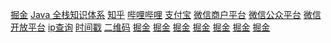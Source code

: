 <a href="https://juejin.cn" target="掘金" title ="掘金">掘金</a>
<a href="https://www.pdai.tech/md/resource/tools.html" target="Java 全栈知识体系" title ="Java 全栈知识体系">Java 全栈知识体系</a>
<a href="https://www.zhihu.com" target="知乎" title ="知乎">知乎</a>
<a href="https://www.bilibili.com" target="哔哩哔哩" title ="哔哩哔哩">哔哩哔哩</a>
<a href="https://open.alipay.com/" target="_blank" title ="支付宝">支付宝</a>
<a href="https://pay.weixin.qq.com/index.php/core/home/login" target="微信商户平台" title ="微信商户平台">微信商户平台</a>
<a href="https://mp.weixin.qq.com/cgi-bin/home?t=home/index&lang=zh_CN&token=467946659" target="微信公众平台" title ="微信公众平台">微信公众平台</a>
<a href="https://open.weixin.qq.com/cgi-bin/frame?t=home/web_tmpl&lang=zh_CN" target="微信开放平台" title ="微信开放平台">微信开放平台</a>
<a href="https://ip.cn/" target="ip查询" title ="ip查询">ip查询</a>
<a href="https://tool.lu/timestamp" target="时间戳" title ="时间戳">时间戳</a>
<a href="https://www.liantu.com/" target="二维码" title ="二维码">二维码</a>
<a href="" target="_blank" title ="掘金">掘金</a>
<a href="" target="_blank" title ="掘金">掘金</a>
<a href="" target="_blank" title ="掘金">掘金</a>
<a href="" target="_blank" title ="掘金">掘金</a>
<a href="" target="_blank" title ="掘金">掘金</a>
<a href="" target="_blank" title ="掘金">掘金</a>
<a href="" target="_blank" title ="掘金">掘金</a>
